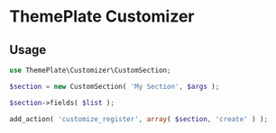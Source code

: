 # ThemePlate Customizer

## Usage

```php
use ThemePlate\Customizer\CustomSection;

$section = new CustomSection( 'My Section', $args );

$section->fields( $list );

add_action( 'customize_register', array( $section, 'create' ) );
```
